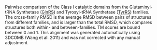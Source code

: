 Pairwise comparison of the Class I catalytic domains from the Glutaminyl-tRNA Synthetase (<a href='/class1/gln'>GlnRS</a>) and Tyrosyl-tRNA Synthetase (<a href='/class1/tyr'>TyrRS</a>) families. 
	The cross-family RMSD is the average RMSD between pairs of structures from different families, and is
	 larger than the total RMSD, which compares structures both within- and between-families. TM scores are bound between 0 and 1. 
	 This alignment was generated automatically using 3DCOMB (Wang et al. 2011) and was not corrected with any manual adjustment.
